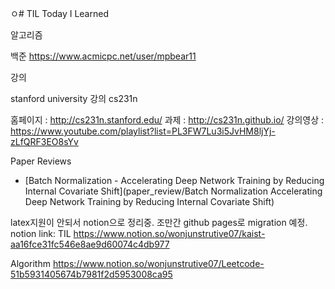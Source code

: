 ㅇ# TIL
Today I Learned



알고리즘

백준 https://www.acmicpc.net/user/mpbear11



강의

stanford university 강의 cs231n

홈페이지 : http://cs231n.stanford.edu/
과제 : http://cs231n.github.io/
강의영상 : https://www.youtube.com/playlist?list=PL3FW7Lu3i5JvHM8ljYj-zLfQRF3EO8sYv

Paper Reviews

- [Batch Normalization - Accelerating Deep Network Training by Reducing Internal Covariate Shift](paper_review/Batch Normalization Accelerating Deep Network Training by Reducing Internal Covariate Shift)

latex지원이 안되서 notion으로 정리중. 조만간 github pages로 migration 예정.
notion link:
TIL
https://www.notion.so/wonjunstrutive07/kaist-aa16fce31fc546e8ae9d60074c4db977

Algorithm
https://www.notion.so/wonjunstrutive07/Leetcode-51b5931405674b7981f2d5953008ca95
